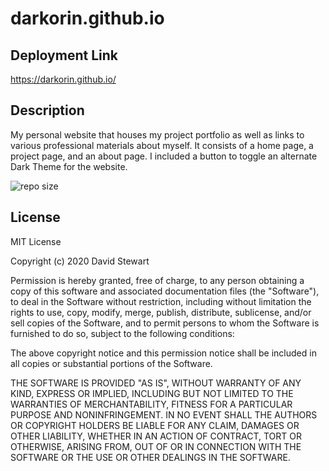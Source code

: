 # darkorin.github.io

## Deployment Link
https://darkorin.github.io/

## Description
My personal website that houses my project portfolio as well as links to various professional materials about myself.
It consists of a home page, a project page, and an about page.
I included a button to toggle an alternate Dark Theme for the website.

![repo size](https://img.shields.io/github/repo-size/darkorin/darkorin.github.io)

## License
MIT License

Copyright (c) 2020 David Stewart

Permission is hereby granted, free of charge, to any person obtaining a copy
of this software and associated documentation files (the "Software"), to deal
in the Software without restriction, including without limitation the rights
to use, copy, modify, merge, publish, distribute, sublicense, and/or sell
copies of the Software, and to permit persons to whom the Software is
furnished to do so, subject to the following conditions:

The above copyright notice and this permission notice shall be included in all
copies or substantial portions of the Software.

THE SOFTWARE IS PROVIDED "AS IS", WITHOUT WARRANTY OF ANY KIND, EXPRESS OR
IMPLIED, INCLUDING BUT NOT LIMITED TO THE WARRANTIES OF MERCHANTABILITY,
FITNESS FOR A PARTICULAR PURPOSE AND NONINFRINGEMENT. IN NO EVENT SHALL THE
AUTHORS OR COPYRIGHT HOLDERS BE LIABLE FOR ANY CLAIM, DAMAGES OR OTHER
LIABILITY, WHETHER IN AN ACTION OF CONTRACT, TORT OR OTHERWISE, ARISING FROM,
OUT OF OR IN CONNECTION WITH THE SOFTWARE OR THE USE OR OTHER DEALINGS IN THE
SOFTWARE.

